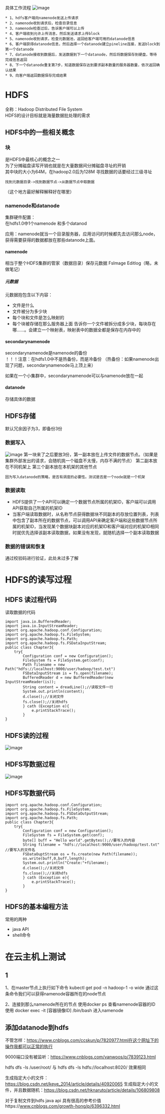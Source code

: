 具体工作流程
![image](https://github.com/SunMinghui19/k8s-hadoop-hdfs-/blob/master/image/hdfs-princple.png)
```
* 1、hdfs客户端向namenode发送上传请求
* 2、namenode收到请求后，检查目录信息
* 3、namenode检查过后，告诉客户端可以上传
* 4、客户端收到允许上传消息，然后发送请求上传block
* 5、namenode收到请求，检查元数据池，返回给客户端可用的datanode信息
* 6、客户端获得datanode信息，然后选择一个datanode建立pineline连接，发送block到第一个datanode
* 7、datanode接收到数据后，发送数据到下一个datanode，然后将数据保存到硬盘，等待完成信息返回
* 8、下一个datanode重复第7步，知道数据保存达到要求副本数量的服务器数量，依次返回确认结果
* 9、向客户端返回数据保存完成结果
```

# HDFS

全称：Hadoop Distributed File System  
HDFS的设计目标就是海量数据批处理的需求  

## HDFS中的一些相关概念
### 块
是HDFS中最核心的概念之一  
为了分摊磁盘读写开销也就是在大量数据间分摊磁盘寻址的开销  
其中块的大小为64M，在hadoop2.0后为128M
寻找数据的话要经过三级寻址  
```
找到元数据目录->找到数据节点->从数据节点中取数据
```
（这个地方最好解释解释好在哪里）
### namenode和datanode
集群硬件配置：  
 在hdfs1.0中1个namenode 和多个datanod  
 
 应用：namenode就当一个目录服务器，应用访问的时候都先去访问那么node，获得需要获得的数据都放在那些datanode上面。  
 #### namenode
 相当于整个HDFS集群的管家（数据目录）保存元数据
 FsImage Editlog（略，未做笔记）
 
 ##### 元数据
 元数据抱包含以下内容：
 * 文件是什么
 * 文件被分为多少块
 * 每个块和文件是怎么映射的
 * 每个块被存储在那么服务器上面
 告诉你一个文件被拆分成多少块，每块存在哪......。会建立一个映射表，映射表中的数据全都是保存在内存中的
 
 #### secondarynamenode
 secondarynamenode是namenode的备份  
 ！！！注意：在hdfs1.0中不是热备份，而是冷备份  （热备份：如果namenode出现了问题，secondarynamenode马上顶上来）  
 
 如果在一个小集群中，secondarynamenode可以与namenode放在一起  
#### datanode
存储具体的数据


## HDFS存储
默认冗余因子为3，即备份3份
### 数据写入
![image](https://github.com/SunMinghui19/k8s-hadoop-hdfs-/blob/master/image/raplicas-rack.JPG)
第一块来了之后要放3份，第一副本放在上传文件的数据节点。（如果是集群外部发出的请求，会随机挑一个磁盘不太慢，内存不满的节点）
第二副本放在不同机架上
第三个副本放在本机架的其他节点
```
因为写入datanode的策略，是否有调度的必要性。测试是否是一个node就是一个机架
```
### 数据读取
* HDFS提供了一个API可以确定一个数据节点所属的机架ID，客户端可以调用API获取自己所属的机架ID
* 当客户端读取数据时，从名称节点获得数据块不同副本的存放位置列表，列表中包含了副本所在的数据节点，可以调用API来确定客户端和这些数据节点所属的机架ID，当发现某个数据块副本对应的机架ID和客户端对应的机架ID相同时就优先选择该副本读取数据，如果没有发现，就随机选择一个副本读取数据

### 数据的错误和恢复
通过校验码进行验证，此处未过多了解

# HDFS的读写过程
## HDFS 读过程代码
读取数据的代码
```
import java.io.BufferedReader;
import java.io.InputStreamReader;
import org.apache.hadoop.conf.Configuration;
import org.apache.hadoop.fs.FileSystem;
import org.apache.hadoop.fs.Path;
import org.apache.hadoop.fs.FSDataInputStream;
public class Chapter3{
    try{
        Configuration conf = new Configuration();
        FileSystem fs = FileSystem.get(conf);
        Path filename = new Path("hdfs://localhost:9000/user/hadoop/test.txt")
        FSDataInputStream is = fs.open(filename);
        BufferedReader d = new BufferedReader(new InputStreamReader(is));
        String content = dreadLine();//读取文件一行
        System.out.println(content);
        d.close();//关闭文件
        fs.close();//关闭hdfs
        } cath (Exception e){
            e.printStackTrace();
        }
}
```
## HDFS读的过程
![image](https://github.com/SunMinghui19/k8s-hadoop-hdfs-/blob/master/image/hdfs-open.JPG)


## HDFS写数据过程
![image](https://github.com/SunMinghui19/k8s-hadoop-hdfs-/blob/master/image/hdfs-write.JPG)


## HDFS写数据代码
```
import org.apache.hadoop.conf.Configuration;
import org.apache.hadoop.fs.FileSystem;
import org.apache.hadoop.fs.FSDataOutputStream;
import org.apache.hadoop.fs.Path;
public class Chapter3{
    try{
        Configuration conf = new Configuration();
        FileSystem fs = FileSystem.get(conf);
        byte[] buff = "Hello world".getBytes();//要写入的内容
        String filename = "hdfs://localhost:9000/user/hadoop/test.txt" //要写入的文件名
        FSDataOuptStream os = fs.create(new Path(filename));
        os.write(buff,0,buff,length);
        System.out.println("Create:"+filename);
        d.close();//关闭文件
        fs.close();//关闭hdfs
        } cath (Exception e){
            e.printStackTrace();
        }
}

```
## HDFS的基本编程方法

常用的两种
* java API
* shell命令


# 在云主机上测试

## 1
1、在master节点上执行如下命令
kubectl get pod -n hadoop-1 -o wide 
通过这条命令我们可以获得namenode容器所在的node节点

2、连接到那么namenode所在的节点
使用docker ps 查看namenode容器的ID
使用 docker exec -it [容器镜像ID] /bin/bash 进入namenode


## 添加datanode到hdfs



不管怎样：https://www.cnblogs.com/ccskun/p/7820977.html在这个网址下的操作我都可以正常的执行

9000端口没有被监听：https://www.cnblogs.com/vanwoos/p/7839123.html

hdfs dfs -ls /user/root/  与 hdfs dfs -ls hdfs://localhost:8020/ 效果相同

生成指定大小的文件：https://blog.csdn.net/keye_2014/article/details/40920065
生成指定大小的文件，并且数据随机：https://blog.csdn.net/hknaruto/article/details/106809808

对于复制文件到hdfs java api 具有很高的参考价值https://www.cnblogs.com/growth-hong/p/6396332.html
